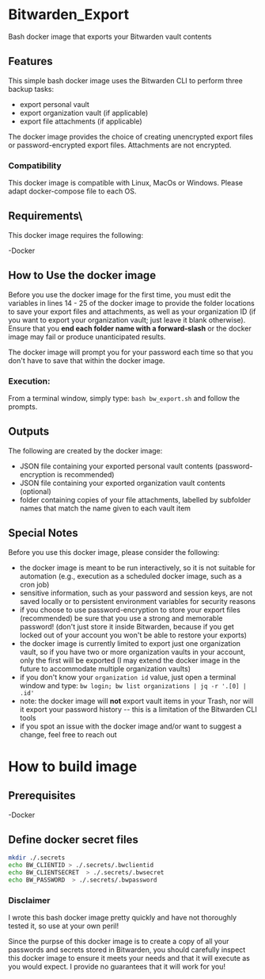 # Bitwarden_Export
Bash docker image that exports your Bitwarden vault contents

## Features
This simple bash docker image uses the Bitwarden CLI to perform three backup tasks:

* export personal vault
* export organization vault (if applicable)
* export file attachments (if applicable)

The docker image provides the choice of creating unencrypted export files or password-encrypted export files. Attachments are not encrypted.

### Compatibility

This docker image is compatible with Linux, MacOs or Windows. Please adapt docker-compose file to each OS.

## Requirements\

This docker image requires the following:

-Docker

## How to Use the docker image


Before you use the docker image for the first time, you must edit the variables in lines 14 - 25 of the docker image to provide the folder locations to save your export files and attachments, as well as your organization ID (if you want to export your organization vault; just leave it blank otherwise). Ensure that you **end each folder name with a forward-slash** or the docker image may fail or produce unanticipated results.

The docker image will prompt you for your password each time so that you don't have to save that within the docker image.

### Execution:
From a terminal window, simply type: `bash bw_export.sh` and follow the prompts. 

## Outputs
The following are created by the docker image:
* JSON file containing your exported personal vault contents (password-encryption is recommended)
* JSON file containing your exported organization vault contents (optional)
* folder containing copies of your file attachments, labelled by subfolder names that match the name given to each vault item

## Special Notes
Before you use this docker image, please consider the following:
* the docker image is meant to be run interactively, so it is not suitable for automation (e.g., execution as a scheduled docker image, such as a cron job)
* sensitive information, such as your password and session keys, are not saved locally or to persistent environment variables for security reasons
* if you choose to use password-encryption to store your export files (recommended) be sure that you use a strong and memorable password! (don't just store it inside Bitwarden, because if you get locked out of your account you won't be able to restore your exports)
* the docker image is currently limited to export just one organization vault, so if you have two or more organization vaults in your account, only the first will be exported (I may extend the docker image in the future to accommodate multiple organization vaults)
* if you don't know your `organization id` value, just open a terminal window and type: `bw login; bw list organizations | jq -r '.[0] | .id'`
* note: the docker image will **not** export vault items in your Trash, nor will it export your password history -- this is a limitation of the Bitwarden CLI tools
* if you spot an issue with the docker image and/or want to suggest a change, feel free to reach out

# How to build image

## Prerequisites

 -Docker

## Define docker secret files

``` bash
mkdir ./.secrets
echo BW_CLIENTID > ./.secrets/.bwclientid
echo BW_CLIENTSECRET  > ./.secrets/.bwsecret
echo BW_PASSWORD  > ./.secrets/.bwpassword
```


### Disclaimer

I wrote this bash docker image pretty quickly and have not thoroughly tested it, so use at your own peril!

Since the purpse of this docker image is to create a copy of all your passwords and secrets stored in Bitwarden, you should carefully inspect this docker image to ensure it meets your needs and that it will execute as you would expect. I provide no guarantees that it will work for you!
